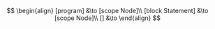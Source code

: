 $$
\begin{align}
[program] &\to [scope Node]\\
[block Statement] &\to [scope Node]\\
[] &\to 
\end{align}
$$
